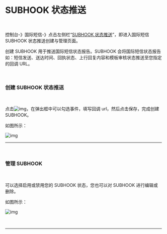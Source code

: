 # SUBHOOK 状态推送

<br>

控制台-》国际短信-》点击左侧栏“[SUBHOOK 状态推送](https://www.mysubmail.com/console/intersms/subhook)”，即进入国际短信 SUBHOOK 状态推送创建与管理页面。

创建 SUBHOOK 用于推送国际短信状态报告。SUBHOOK 会将国际短信状态报告如：短信发送、送达时间、回执状态、上行回复内容和模板审核状态推送至您指定的回调 URL。

 <br>

### **创建 SUBHOOK 状态推送**

<br>

点击![img](https://libraries.mysubmail.com/public/99040a5a4bb73c0f8ab0495dae84a27f/images/0ca72a3828cfb69b394fe1fab0db6dd7.png)，在弹出框中可以勾选事件，填写回调 url，然后点击保存，完成创建 SUBHOOK。

如图所示：

![img](https://libraries.mysubmail.com/public/99040a5a4bb73c0f8ab0495dae84a27f/images/d02bd8ca0a2c8644b297c9ac4a174899.gif)

 

------

 <br>

### **管理 SUBHOOK**

<br>

可以选择启用或禁用您的 SUBHOOK 状态，您也可以对 SUBHOOK 进行编辑或删除。

如图所示：

![img](https://libraries.mysubmail.com/public/99040a5a4bb73c0f8ab0495dae84a27f/images/081edbb9e949af054ca8bb777e83c40f.png)

 <br>

------